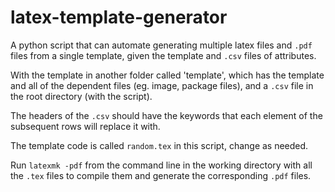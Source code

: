 # latex-template-generator
A python script that can automate generating multiple latex files and `.pdf` files from a single template, given the template and `.csv` files of attributes.

With the template in another folder called 'template', which has the template and all of the dependent files (eg. image, package files), and a `.csv` file in the root directory (with the script).

The headers of the `.csv` should have the keywords that each element of the subsequent rows will replace it with.

The template code is called `random.tex` in this script, change as needed.

Run `latexmk -pdf` from the command line in the working directory with all the `.tex` files to compile them and generate the corresponding `.pdf` files.
